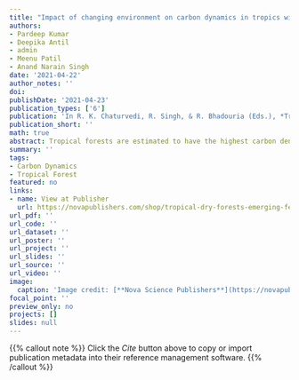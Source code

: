 ```yaml
---
title: "Impact of changing environment on carbon dynamics in tropics with special focus on tropical dry forest ecosystems: A synthesis"
authors:
- Pardeep Kumar
- Deepika Antil
- admin
- Meenu Patil
- Anand Narain Singh
date: '2021-04-22'
author_notes: ''
doi: 
publishDate: '2021-04-23'
publication_types: ['6']
publication: 'In R. K. Chaturvedi, R. Singh, & R. Bhadouria (Eds.), *Tropical Dry Forests: Emerging Features and Ecological Perspectives* (pp. 207–246). Nova Science Publishers, New York'
publication_short: ''
math: true
abstract: Tropical forests are estimated to have the highest carbon density and occupy more geographical areas than any other type of forest. Importantly, they act as a natural sink for atmospheric CO$_2$ and play a pivotal role to offset climate change and related environmental perturbations. Unfortunately, due to the mounting pressure of the increasing human population to sustain a livelihood for food, timber, medicine, tropical forests are subjected to land-use change, deforestation, and degradation by industrial activities, especially mining. In addition to this, global climate change (increasing CO$_2$ concentration, temperature, drought, and fires might have a disproportional effect on carbon (C) flux in the tropical forests. The changes above should be considered in tropical dry forests (TDFs) research because these forests often neglected over rain forests despite having a sizeable geographical extent and significant pool of C in vegetation and soil. In the wake of the elevated concentration of atmospheric CO$_2$, the net gain in net primary productivity (NPP) and forest growth rate is getting consideration for tropical forests today, meanwhile other factors like temperature, drought, and fire likely to negate the positive effect of increased CO$_2$ concentration in the atmosphere. Recent studies designate tropical forests overall as C neutral since the loss of carbon due to deforestation and degradation is compensated by regrowth and recovery of past disturbances. So, there is an immense potential in the tropical forests to curb elevated CO$_2$ if policies and afforestation provisions and initiatives such as REDD+ if implemented effectively at the global level. In this chapter, we address the current state of knowledge on C stock and flux, and the magnitude of various disturbances (land-use change, deforestation), climatic perturbations (elevated CO$_2$, increased temperature, drought, and fires) on carbon balance in the tropical forests. Furthermore, we also discuss various research gaps for sustaining its structure, function, and ecosystem services; and recent methodological advancements for the estimation of C stock in the tropical forests.
summary: ''
tags:
- Carbon Dynamics
- Tropical Forest
featured: no
links:
- name: View at Publisher
  url: https://novapublishers.com/shop/tropical-dry-forests-emerging-features-and-ecological-perspectives/
url_pdf: ''
url_code: ''
url_dataset: ''
url_poster: ''
url_project: ''
url_slides: ''
url_source: ''
url_video: ''
image:
  caption: 'Image credit: [**Nova Science Publishers**](https://novapublishers.com/shop/tropical-dry-forests-emerging-features-and-ecological-perspectives/)'
focal_point: ''
preview_only: no
projects: []
slides: null
---
```


  {{% callout note %}}
Click the *Cite* button above to copy or import publication metadata into their reference management software.
{{% /callout %}}
